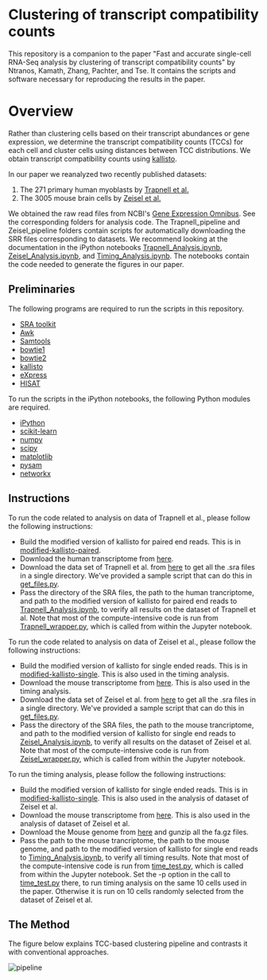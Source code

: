 # Clustering of transcript compatibility counts

This repository is a companion to the paper "Fast and accurate single-cell RNA-Seq analysis by clustering of transcript compatibility counts" by Ntranos, Kamath, Zhang, Pachter, and Tse. It contains the scripts and software necessary for reproducing the results in the paper.

# Overview

Rather than clustering cells based on their transcript abundances or gene expression, we determine the transcript compatibility counts (TCCs) for each cell and cluster cells using distances between TCC distributions. We obtain transcript compatibility counts using [kallisto](https://github.com/pachterlab/kallisto).

In our paper we reanalyzed two recently published datasets:

1. The 271 primary human myoblasts by [Trapnell et al.](http://www.ncbi.nlm.nih.gov/pmc/articles/PMC4122333/)
2. The 3005 mouse brain cells by [Zeisel et al.](http://linnarssonlab.org/cortex/)

We obtained the raw read files from NCBI's [Gene Expression Omnibus](http://www.ncbi.nlm.nih.gov/geo/). See the corresponding folders for analysis code. The Trapnell_pipeline and Zeisel_pipeline folders contain scripts for automatically downloading the SRR files corresponding to datasets. We recommend looking at the documentation in the iPython notebooks [Trapnell_Analysis.ipynb](https://github.com/govinda-kamath/clustering_on_transcript_compatibility_counts/blob/master/Trapnell_pipeline/Trapnell_Analysis.ipynb), [Zeisel_Analysis.ipynb](https://github.com/govinda-kamath/clustering_on_transcript_compatibility_counts/blob/master/Zeisel_pipeline/Zeisel_Analysis.ipynb), and [Timing_Analysis.ipynb](https://github.com/govinda-kamath/clustering_on_transcript_compatibility_counts/blob/master/Timing_pipeline/Timing_Analysis.ipynb). The notebooks contain the code needed to generate the figures in our paper.

## Preliminaries

The following programs are required to run the scripts in this repository.

* [SRA toolkit](https://github.com/ncbi/sra-tools/wiki/HowTo:-Binary-Installation)
* [Awk](https://www.gnu.org/software/gawk/)
* [Samtools](http://www.htslib.org/download/)
* [bowtie1](http://sourceforge.net/projects/bowtie-bio/files/bowtie/1.1.2/)
* [bowtie2](http://sourceforge.net/projects/bowtie-bio/files/bowtie2/2.2.6/)
* [kallisto](https://github.com/pachterlab/kallisto)
* [eXpress](http://bio.math.berkeley.edu/eXpress/tutorial.html)
* [HISAT](https://ccb.jhu.edu/software/hisat/manual.shtml)

To run the scripts in the iPython notebooks, the following Python modules are required.

* [iPython](http://ipython.org/install.html)
* [scikit-learn](http://scikit-learn.org/stable/install.html)
* [numpy](http://docs.scipy.org/doc/numpy-1.10.1/user/install.html)
* [scipy](http://www.scipy.org/install.html)
* [matplotlib](http://matplotlib.org/users/installing.html#mac-osx-using-pip)
* [pysam](https://github.com/pysam-developers/pysam)
* [networkx](https://networkx.github.io/documentation/latest/install.html)

## Instructions

To run the code related to analysis on data of Trapnell et al., please follow the following instructions:

* Build the modified version of kallisto for paired end reads. This is in [modified-kallisto-paired](https://github.com/govinda-kamath/clustering_on_transcript_compatibility_counts/tree/master/modified-kallisto-source/). 
* Download the human transcriptome from [here](http://bio.math.berkeley.edu/kallisto/transcriptomes/Homo_sapiens.GRCh38.rel79.cdna.all.fa.gz). 
* Download the data set of Trapnell et al. from [here](http://ftp-trace.ncbi.nlm.nih.gov/sra/sra-instant/reads/ByStudy/sra/SRP/SRP033/SRP033135/) to get all the .sra files in a single directory. We've provided a sample script that can do this in [get_files.py](https://github.com/govinda-kamath/clustering_on_transcript_compatibility_counts/blob/master/Trapnell_pipeline/get_files.py). 
* Pass the directory of the SRA files, the path to the human trancriptome, and path to the modified version of kallisto for paired end reads to [Trapnell_Analysis.ipynb](https://github.com/govinda-kamath/clustering_on_transcript_compatibility_counts/blob/master/Trapnell_pipeline/Trapnell_Analysis.ipynb), to verify all results on the dataset of Trapnell et al. Note that most of the compute-intensive code is run from [Trapnell_wrapper.py](https://github.com/govinda-kamath/clustering_on_transcript_compatibility_counts/blob/master/Trapnell_pipeline/Trapnell_wrapper.py), which is called from within the Jupyter notebook.

To run the code related to analysis on data of Zeisel et al., please follow the following instructions:

* Build the modified version of kallisto for single ended reads. This is in [modified-kallisto-single](https://github.com/govinda-kamath/clustering_on_transcript_compatibility_counts/tree/master/modified-kallisto-source/). This is also used in the timing analysis.
* Download the mouse transcriptome from [here](http://bio.math.berkeley.edu/kallisto/transcriptomes/Mus_musculus.GRCm38.rel79.cdna.all.fa.gz). This is also used in the timing analysis.
* Download the data set of Zeisel et al. from [here](http://ftp-trace.ncbi.nlm.nih.gov/sra/sra-instant/reads/ByStudy/sra/SRP/SRP045/SRP045452/) to get all the .sra files in a single directory. We've provided a sample script that can do this in [get_files.py](https://github.com/govinda-kamath/clustering_on_transcript_compatibility_counts/blob/master/Zeisel_pipeline/get_files.py). 
* Pass the directory of the SRA files, the path to the mouse trancriptome, and path to the modified version of kallisto for single end reads to [Zeisel_Analysis.ipynb](https://github.com/govinda-kamath/clustering_on_transcript_compatibility_counts/blob/master/Zeisel_pipeline/Zeisel_Analysis.ipynb), to verify all results on the dataset of Zeisel et al.  Note that most of the compute-intensive code is run from [Zeisel_wrapper.py](https://github.com/govinda-kamath/clustering_on_transcript_compatibility_counts/blob/master/Zeisel_pipeline/Zeisel_wrapper.py), which is called from within the Jupyter notebook.

To run the timing analysis, please follow the following instructions:

* Build the modified version of kallisto for single ended reads. This is in [modified-kallisto-single](https://github.com/govinda-kamath/clustering_on_transcript_compatibility_counts/tree/master/modified-kallisto-source/kallisto_pseudo_single). This is also used in the analysis of dataset of Zeisel et al.
* Download the mouse transcriptome from [here](http://bio.math.berkeley.edu/kallisto/transcriptomes/Mus_musculus.GRCm38.rel79.cdna.all.fa.gz). This is also used in the analysis of dataset of Zeisel et al.
* Download the Mouse genome from [here](http://ftp.ncbi.nih.gov/genomes/M_musculus/Assembled_chromosomes/seq/) and gunzip all the fa.gz files. 
* Pass the path to the mouse trancriptome, the path to the mouse genome, and path to the modified version of kallisto for single end reads to [Timing_Analysis.ipynb](https://github.com/govinda-kamath/clustering_on_transcript_compatibility_counts/blob/master/Timing_pipeline/Timing_Analysis.ipynb), to verify all timing results.  Note that most of the compute-intensive code is run from [time_test.py](https://github.com/govinda-kamath/clustering_on_transcript_compatibility_counts/blob/master/Timing_pipeline/time_test.py), which is called from within the Jupyter notebook. Set the -p option in the call to [time_test.py](https://github.com/govinda-kamath/clustering_on_transcript_compatibility_counts/blob/master/Timing_pipeline/time_test.py) there, to run timing analysis on the same 10 cells used in the paper. Otherwise it is run on 10 cells randomly selected from the dataset of Zeisel et al.

## The Method

The figure below explains TCC-based clustering pipeline and contrasts it with conventional approaches.

![pipeline](https://github.com/govinda-kamath/clustering_on_reads/blob/master/pipeline.png)
